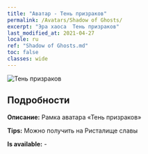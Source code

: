 ```yaml
---
title: "Аватар - Тень призраков"
permalink: /Avatars/Shadow of Ghosts/
excerpt: "Эра хаоса  Тень призраков"
last_modified_at: 2021-04-27
locale: ru
ref: "Shadow of Ghosts.md"
toc: false
classes: wide
---
```

 ![Тень призраков](/images/a/avatarFrame_78.png)

## Подробности

 **Описание:** Рамка аватара «Тень призраков» 

 **Tips:** Можно получить на Ристалище славы 

 **Is available:**  - 


